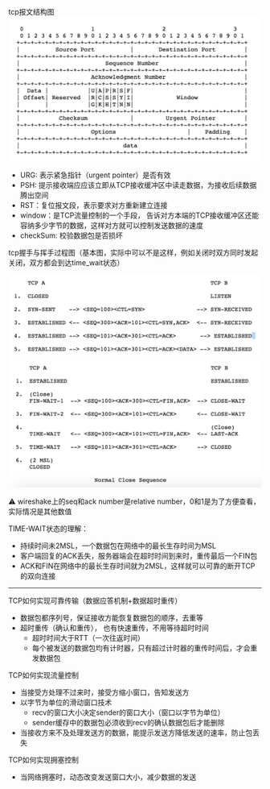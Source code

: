 
tcp报文结构图
![image](net-image/tcp-header.png)

+ URG: 表示紧急指针（urgent pointer）是否有效
+ PSH: 提示接收端应应该立即从TCP接收缓冲区中读走数据，为接收后续数据腾出空间
+ RST：复位报文段，表示要求对方重新建立连接
+ window：是TCP流量控制的一个手段， 告诉对方本端的TCP接收缓冲区还能容纳多少字节的数据，这样对方就可以控制发送数据的速度
+ checkSum: 校验数据包是否损坏

tcp握手与挥手过程图（基本图，实际中可以不是这样，例如关闭时双方同时发起关闭，双方都会到达time_wait状态）

![image](net-image/tcp-connect.png)
![image](net-image/tcp-close.png)

⚠️
wireshake上的seq和ack number是relative number，0和1是为了方便查看，实际情况是其他数值

TIME-WAIT状态的理解：
+ 持续时间未2MSL，一个数据包在网络中的最长生存时间为MSL
+ 客户端回复的ACK丢失，服务器端会在超时时间到来时，重传最后一个FIN包
+ ACK和FIN在网络中的最长生存时间就为2MSL，这样就可以可靠的断开TCP的双向连接

---
TCP如何实现可靠传输（数据应答机制+数据超时重传）
+ 数据包都序列号，保证接收方能恢复数据包的顺序，去重等
+ 超时重传（确认和重传）， 也有快速重传，不用等待超时时间
  + 超时时间大于RTT（一次往返时间）
  + 每个被发送的数据包均有计时器，只有超过计时器的重传时间后，才会重发数据包

TCP如何实现流量控制
+ 当接受方处理不过来时，接受方缩小窗口，告知发送方
+ 以字节为单位的滑动窗口技术
  + recv的窗口大小决定sender的窗口大小（窗口以字节为单位）
  + sender缓存中的数据包必须收到recv的确认数据包后才能删除
+ 当接收方来不及处理发送方的数据，能提示发送方降低发送的速率，防止包丢失

TCP如何实现拥塞控制
+ 当网络拥塞时，动态改变发送窗口大小，减少数据的发送
